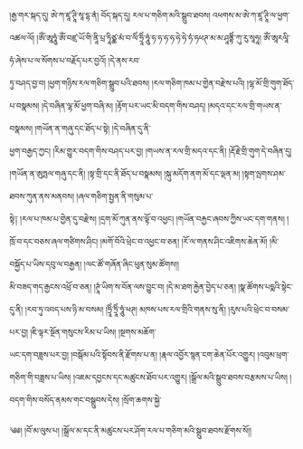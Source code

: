 ﻿  
།རྒྱ་གར་སྐད་དུ། ཨེ་ཀ་ཛཱ་ཊཱི་སཱ་དྷ་ནཾ། བོད་སྐད་དུ། རལ་པ་གཅིག་མའི་སྒྲུབ་ཐབས། འཕགས་མ་ཨེ་ཀ་ཛཱ་ཊཱི་ལ་ཕྱག་འཚལ་ལོ། །ཨོཾ་ཨཱཧཱུཾ་ཨོཾ་བཛྲ་ཡོ་གི་ནཱི་པྲ་ཏཱིཙྪ་མཾ་བ་ལིཾ་ཧྲཱིཾ་ཧཱུཾ་ཧ་ཧ་ཧ་ཧ་ཧེ་ཧེ་ཧཾ་ཧཕཊ་མ་མ་ཤཱནྟིཾ་ཀུ་རུ་སཱཧཱ། ཨོཾ་ཨཱརལཱི་ཧཾ་ཞེས་པ་ལ་སོགས་པ་བརྗོད་པར་བྱའོ། །དེ་ནས་རབ་  
ཏུ་བཤད་བྱ་བ། །ཕྱག་གཉིས་རལ་གཅིག་སྒྲུབ་པའི་ཐབས། །རལ་གཅིག་ཁམ་པ་གྱེན་བརྫེས་པའི། །ལྷ་མོ་གྲི་གུག་ཐོད་པ་བསྣམས། །དེ་བཞིན་ལྷ་མོ་ཕྱག་བཞི་མ། །རྟོག་པར་ཡང་མི་བདག་གིས་བཤད། །མདའ་དང་རལ་གྲི་གཡས་ན་བསྣམས། །གཡོན་ན་གཞུ་དང་ཐོད་པ་སྟེ། །དེ་བཞིན་དུ་ནི་  
ཕྱག་བརྒྱད་ཀྱང། །རིམ་གྱུར་བདག་གིས་བཤད་པར་བྱ། །གཡས་ན་རལ་གྲི་མདའ་དང་ནི། །རྡོ་རྗེ་གྲི་གུག་དེ་བཞིན་དུ། །གཡོན་ན་ཨུཏྤལ་གཞུ་དང་ནི། །སྟ་གྲི་དང་ནི་ཐོད་པ་བསྣམས། །སྐུ་མདོག་ནག་མོ་དང་ལྡན་མ། །སྟག་ལྤགས་ཤམ་ཐབས་ཀུན་ནས་མནབས། །ཞལ་གཅིག་སྤྱན་ནི་གསུམ་པ་  
སྟེ༑ །རལ་པ་ཁམ་པ་གྱེན་དུ་བརྫེས། །དྲག་མོ་ཀུན་ནས་ལྟོ་བ་འཕྱང། །གཡོན་བརྐྱང་ཞབས་ཀྱིས་ཡང་དག་གནས། །ཁྲོ་བ་དང་བཅས་ཞལ་གཙིགས་ཤིང། །མགོ་བོའི་ཕྲེང་བ་འཕྱང་བ་ཅན། །རོ་ལ་གནས་ཤིང་འཇིགས་ཆེན་མོ། །མི་བསྐྱོད་པ་ཡིས་དབུ་ལ་བརྒྱན། །ལང་ཚོ་གཞོན་ཞིང་ཕུན་སུམ་ཚོགས།།  
མི་བཟད་གད་རྒྱངས་འཕྲོ་བ་ཅན། །ཊཱཾ་ཡིག་ས་བོན་ལས་བྱུང་བ། །དེ་མ་ཐག་རྐྱེན་བྱེད་པ་ཅན། །སྣ་ཚོགས་པདྨའི་སྟེང་དུ་ནི། །རབ་ཏུ་འབད་པས་ཉི་མ་བསམ། །ཧྲཱིཾ་ཏྲཱིཾ་ཧཱུཾ་ཕཊ། མཁས་པས་རལ་གྲིའི་གནས་སུ་ནི། །རུས་པའི་ཕྲེང་བ་བསམ་པར་བྱ། །ཇི་ལྟར་སྔོན་གསུངས་རིམ་པ་ཡིས། །སྔགས་མཆོག་  
ཡང་དག་བཟླས་པར་བྱ། །བསྒོམ་པའི་སྟོབས་ནི་རྫོགས་པ་ན། །རྣལ་འབྱོར་སྙན་ངག་ཆེན་པོར་འགྱུར། །འབུམ་ཕྲག་གཅིག་གི་བཟླས་པ་ཡིས། །འཇམ་དབྱངས་དང་མཚུངས་ཐོབ་པར་འགྱུར། །སྒྲོལ་མའི་སྒྲུབ་ཐབས་བརྩམས་པ་ཡིས། །བདག་གིས་བསོད་ནམས་གང་བསྒྲུབས་དེས། །སྲོག་ཆགས་སྐྱེ་  
  
༄༅། །བོ་མ་ལུས་པ། །སྒྲོལ་མ་དང་ནི་མཚུངས་པར་ཤོག་རལ་པ་གཅིག་མའི་སྒྲུབ་ཐབས་རྫོགས་སོ།།  
  
  
